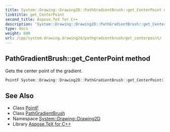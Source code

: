 ```yaml
---
title: System::Drawing::Drawing2D::PathGradientBrush::get_CenterPoint method
linktitle: get_CenterPoint
second_title: Aspose.TeX for C++
description: 'System::Drawing::Drawing2D::PathGradientBrush::get_CenterPoint method. Gets the center point of the gradient in C++.'
type: docs
weight: 600
url: /cpp/system.drawing.drawing2d/pathgradientbrush/get_centerpoint/
---
```

## PathGradientBrush::get_CenterPoint method


Gets the center point of the gradient.

```cpp
PointF System::Drawing::Drawing2D::PathGradientBrush::get_CenterPoint() const
```

## See Also

* Class [PointF](../../../system.drawing/pointf/)
* Class [PathGradientBrush](../)
* Namespace [System::Drawing::Drawing2D](../../)
* Library [Aspose.TeX for C++](../../../)
